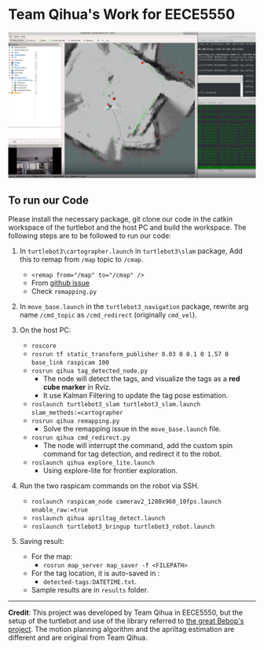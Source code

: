 # Team Qihua's Work for EECE5550

![Demo](assets/image.png)

## To run our Code
Please install the necessary package, git clone our code in the catkin workspace of the turtlebot and the host PC and build the workspace. The following steps are to be followed to run our code:

1. In `turtlebot3\cartographer.launch` in `turtlebot3\slam` package, Add this to remap from `/map` topic to `/cmap`.
    * `<remap from="/map" to="/cmap" />`
    * From [github issue](https://github.com/hrnr/m-explore/issues/28#issuecomment-923616813)
    * Check `remapping.py`
2.  In `move_base.launch` in the `turtlebot3_navigation` package, rewrite arg name `/cmd_topic` as `/cmd_redirect` (originally `cmd_vel`).
3. On the host PC:
    * `roscore`
    * `rosrun tf static_transform_publisher 0.03 0 0.1 0 1.57 0 base_link raspicam 100`
    * `rosrun qihua tag_detected_node.py`
      * The node will detect the tags, and visualize the tags as a **red cube marker** in Rviz.
      * It use Kalman Filtering to update the tag pose estimation.
    * `roslaunch turtlebot3_slam turtlebot3_slam.launch slam_methods:=cartographer`
    * `rosrun qihua remapping.py`
      * Solve the remapping issue in the `move_base.launch` file.
    * `rosrun qihua cmd_redirect.py`
      * The node will interrupt the command, add the custom spin command for tag detection, and redirect it to the robot.
    * `roslaunch qihua explore_lite.launch`
      * Using explore-lite for frontier exploration.

4. Run the two raspicam commands on the robot via SSH.
    * `roslaunch raspicam_node camerav2_1280x960_10fps.launch enable_raw:=true`
    * `roslaunch qihua apriltag_detect.launch`
    * `roslaunch turtlebot3_bringup turtlebot3_robot.launch`


5. Saving result:
    * For the map:
      * `rosrun map_server map_saver -f <FILEPATH>`
    * For the tag location, it is auto-saved in :
      * `detected-tags:DATETIME.txt`.
    * Sample results are in `results` folder.

---

**Credit**: This project was developed by Team Qihua in EECE5550, but the setup of the turtlebot and use of the library referred to [the great Bebop's project](https://github.com/kevin-robb/bebop-eece5550). The motion planning algorithm and the apriltag estimation are different and are original from Team Qihua.
